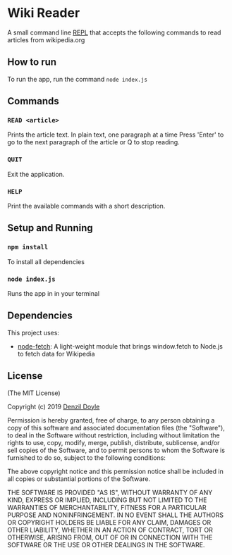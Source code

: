 # Wiki Reader

A small command line [REPL](https://en.wikipedia.org/wiki/Read-eval-print_loop) that accepts the following commands to read articles from wikipedia.org 

## How to run

To run the app, run the command `node index.js`

## Commands

### `READ <article>`
Prints the article text. In plain text, one paragraph at a time Press 'Enter' to go to the next paragraph of the article or Q to stop reading.

### `QUIT`
Exit the application.

### `HELP`
Print the available commands with a short description.

## Setup and Running

### `npm install`
To install all dependencies

### `node index.js`
Runs the app in in your terminal

## Dependencies

This project uses:

-   [node-fetch](https://www.npmjs.com/package/node-fetch): A light-weight module that brings window.fetch to Node.js to fetch data for Wikipedia

## License

(The MIT License)

Copyright (c) 2019 [Denzil Doyle](https://github.com/denzildoyle)

Permission is hereby granted, free of charge, to any person obtaining a copy
of this software and associated documentation files (the "Software"), to deal
in the Software without restriction, including without limitation the rights
to use, copy, modify, merge, publish, distribute, sublicense, and/or sell
copies of the Software, and to permit persons to whom the Software is
furnished to do so, subject to the following conditions:

The above copyright notice and this permission notice shall be included in all
copies or substantial portions of the Software.

THE SOFTWARE IS PROVIDED "AS IS", WITHOUT WARRANTY OF ANY KIND, EXPRESS OR
IMPLIED, INCLUDING BUT NOT LIMITED TO THE WARRANTIES OF MERCHANTABILITY,
FITNESS FOR A PARTICULAR PURPOSE AND NONINFRINGEMENT. IN NO EVENT SHALL THE
AUTHORS OR COPYRIGHT HOLDERS BE LIABLE FOR ANY CLAIM, DAMAGES OR OTHER
LIABILITY, WHETHER IN AN ACTION OF CONTRACT, TORT OR OTHERWISE, ARISING FROM,
OUT OF OR IN CONNECTION WITH THE SOFTWARE OR THE USE OR OTHER DEALINGS IN THE
SOFTWARE.